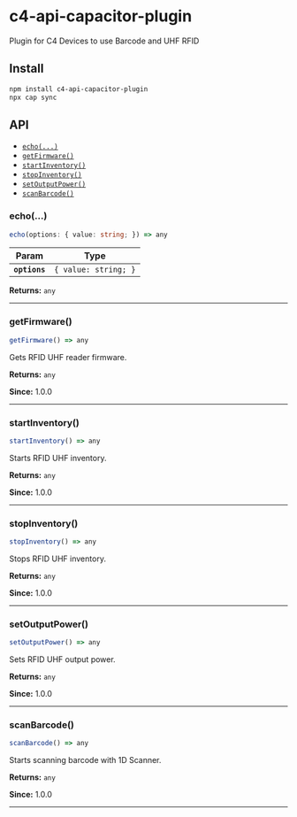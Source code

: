 # c4-api-capacitor-plugin

Plugin for C4 Devices to use Barcode and UHF RFID

## Install

```bash
npm install c4-api-capacitor-plugin
npx cap sync
```

## API

<docgen-index>

* [`echo(...)`](#echo)
* [`getFirmware()`](#getfirmware)
* [`startInventory()`](#startinventory)
* [`stopInventory()`](#stopinventory)
* [`setOutputPower()`](#setoutputpower)
* [`scanBarcode()`](#scanbarcode)

</docgen-index>

<docgen-api>
<!--Update the source file JSDoc comments and rerun docgen to update the docs below-->

### echo(...)

```typescript
echo(options: { value: string; }) => any
```

| Param         | Type                            |
| ------------- | ------------------------------- |
| **`options`** | <code>{ value: string; }</code> |

**Returns:** <code>any</code>

--------------------


### getFirmware()

```typescript
getFirmware() => any
```

Gets RFID UHF reader firmware.

**Returns:** <code>any</code>

**Since:** 1.0.0

--------------------


### startInventory()

```typescript
startInventory() => any
```

Starts RFID UHF inventory.

**Returns:** <code>any</code>

**Since:** 1.0.0

--------------------


### stopInventory()

```typescript
stopInventory() => any
```

Stops RFID UHF inventory.

**Returns:** <code>any</code>

**Since:** 1.0.0

--------------------


### setOutputPower()

```typescript
setOutputPower() => any
```

Sets RFID UHF output power.

**Returns:** <code>any</code>

**Since:** 1.0.0

--------------------


### scanBarcode()

```typescript
scanBarcode() => any
```

Starts scanning barcode with 1D Scanner.

**Returns:** <code>any</code>

**Since:** 1.0.0

--------------------

</docgen-api>
